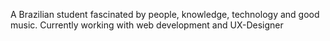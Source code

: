 A Brazilian student fascinated by people, knowledge, technology and good music.
Currently working with web development and UX-Designer
